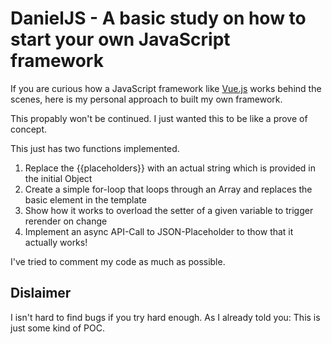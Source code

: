 # DanielJS - A basic study on how to start your own JavaScript framework

If you are curious how a JavaScript framework like [Vue.js](https://vuejs.org) works behind the scenes, here is my personal approach to built my own framework.

This propably won't be continued. I just wanted this to be like a prove of concept.

This just has two functions implemented.

1. Replace the {{placeholders}} with an actual string which is provided in the initial Object
2. Create a simple for-loop that loops through an Array and replaces the basic element in the template
3. Show how it works to overload the setter of a given variable to trigger rerender on change
4. Implement an async API-Call to JSON-Placeholder to thow that it actually works!

I've tried to comment my code as much as possible.

## Dislaimer

I isn't hard to find bugs if you try hard enough. As I already told you: This is just some kind of POC.
